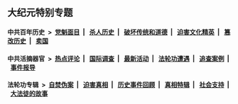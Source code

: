 ## 大纪元特别专题

#### 中共百年历史 &nbsp;>&nbsp; [党魁面目](indexes/nf1176107/README.md?04030430) &nbsp;| &nbsp; [杀人历史](indexes/nf1176106/README.md?04030430) &nbsp;| &nbsp; [破坏传统和道德](indexes/nf1176106/README.md?04030430) &nbsp;| &nbsp; [迫害文化精英](indexes/nf1176111/README.md?04030430) &nbsp;| &nbsp; [篡改历史](indexes/nf1176115/README.md?04030430) &nbsp;| &nbsp; [卖国](indexes/nf1176117/README.md?04030430) 

#### 中共活摘器官 &nbsp;>&nbsp; [热点评论](indexes/nf5879/README.md?04030430) &nbsp;| &nbsp; [国际调查](indexes/nf5947/README.md?04030430) &nbsp;| &nbsp; [最新活动](indexes/nf5883/README.md?04030430) &nbsp;| &nbsp; [法轮功遭遇](indexes/nf5881/README.md?04030430) &nbsp;| &nbsp; [追查案例](indexes/nf5880/README.md?04030430) &nbsp;| &nbsp; [事件报导](indexes/nf5877/README.md?04030430) 

#### 法轮功专辑 &nbsp;>&nbsp; [自焚伪案](indexes/nf5562/README.md?04030430) &nbsp;| &nbsp; [迫害真相](indexes/nf4379/README.md?04030430) &nbsp;| &nbsp; [历史事件回顾](indexes/nf5793/README.md?04030430) &nbsp;| &nbsp; [真相特辑](indexes/nf4389/README.md?04030430) &nbsp;| &nbsp; [社会支持](indexes/nf4386/README.md?04030430) &nbsp;| &nbsp; [大法徒的故事](indexes/nf1147481/README.md?04030430) 


